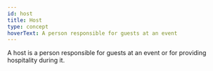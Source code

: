 ```yaml
---
id: host
title: Host
type: concept
hoverText: A person responsible for guests at an event
---
```


A host is a person responsible for guests at an event or for providing 
hospitality during it.
